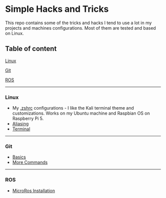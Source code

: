 # Simple Hacks and Tricks

This repo contains some of the tricks and hacks I tend to use a lot in my projects and machines configurations. Most of them are tested and based on Linux.

## Table of content

[Linux](#linux)

[Git](#git)

[ROS](#ros)

***

### Linux

* My [.zshrc](linux/.zshrc) configurations - I like the Kali terminal theme and customizations. Works on my Ubuntu machine and Raspbian OS on Raspberry Pi 5.
* [Aliasing](linux/alias.md)
* [Terminal](linux/terminal.md)

***

### Git

* [Basics](git/basics.md)
* [More Commands](git/others.md)

***

### ROS

* [MicroRos Installation](ros/micro_ros_installation.md)
